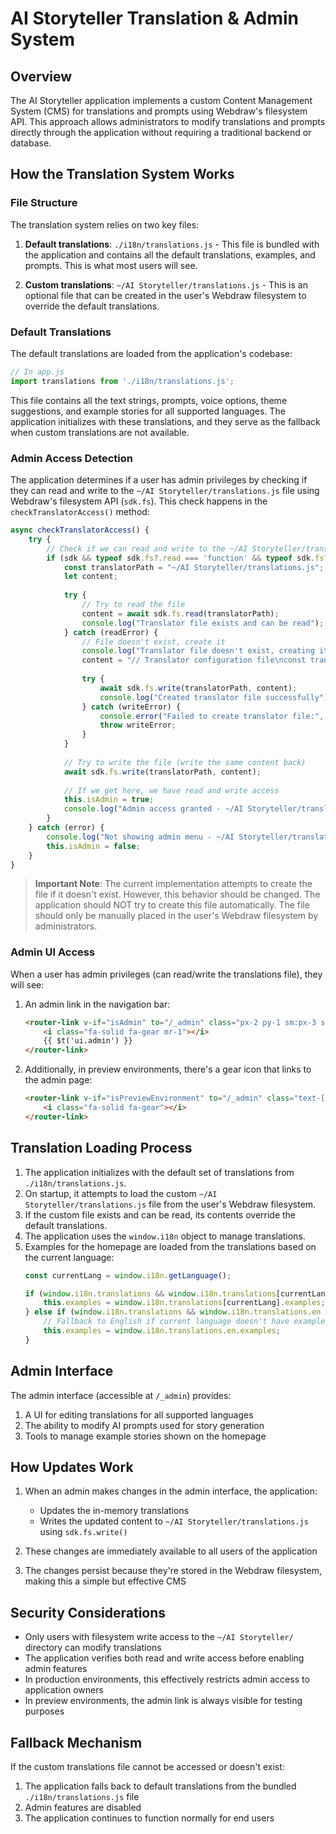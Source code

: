 # AI Storyteller Translation & Admin System

## Overview

The AI Storyteller application implements a custom Content Management System (CMS) for translations and prompts using Webdraw's filesystem API. This approach allows administrators to modify translations and prompts directly through the application without requiring a traditional backend or database.

## How the Translation System Works

### File Structure

The translation system relies on two key files:

1. **Default translations**: `./i18n/translations.js` - This file is bundled with the application and contains all the default translations, examples, and prompts. This is what most users will see.

2. **Custom translations**: `~/AI Storyteller/translations.js` - This is an optional file that can be created in the user's Webdraw filesystem to override the default translations.

### Default Translations

The default translations are loaded from the application's codebase:

```javascript
// In app.js
import translations from './i18n/translations.js';
```

This file contains all the text strings, prompts, voice options, theme suggestions, and example stories for all supported languages. The application initializes with these translations, and they serve as the fallback when custom translations are not available.

### Admin Access Detection

The application determines if a user has admin privileges by checking if they can read and write to the `~/AI Storyteller/translations.js` file using Webdraw's filesystem API (`sdk.fs`). This check happens in the `checkTranslatorAccess()` method:

```javascript
async checkTranslatorAccess() {
    try {
        // Check if we can read and write to the ~/AI Storyteller/translations.js file
        if (sdk && typeof sdk.fs?.read === 'function' && typeof sdk.fs?.write === 'function') {
            const translatorPath = "~/AI Storyteller/translations.js";
            let content;
            
            try {
                // Try to read the file
                content = await sdk.fs.read(translatorPath);
                console.log("Translator file exists and can be read");
            } catch (readError) {
                // File doesn't exist, create it
                console.log("Translator file doesn't exist, creating it");
                content = "// Translator configuration file\nconst translatorConfig = {\n  enabled: true,\n  version: '1.0.0'\n};\n\nexport default translatorConfig;";
                
                try {
                    await sdk.fs.write(translatorPath, content);
                    console.log("Created translator file successfully");
                } catch (writeError) {
                    console.error("Failed to create translator file:", writeError);
                    throw writeError;
                }
            }
            
            // Try to write the file (write the same content back)
            await sdk.fs.write(translatorPath, content);
            
            // If we get here, we have read and write access
            this.isAdmin = true;
            console.log("Admin access granted - ~/AI Storyteller/translations.js can be read and written");
        }
    } catch (error) {
        console.log("Not showing admin menu - ~/AI Storyteller/translations.js cannot be accessed:", error);
        this.isAdmin = false;
    }
}
```

> **Important Note**: The current implementation attempts to create the file if it doesn't exist. However, this behavior should be changed. The application should NOT try to create this file automatically. The file should only be manually placed in the user's Webdraw filesystem by administrators.

### Admin UI Access

When a user has admin privileges (can read/write the translations file), they will see:

1. An admin link in the navigation bar:
   ```html
   <router-link v-if="isAdmin" to="/_admin" class="px-2 py-1 sm:px-3 sm:py-2 rounded-lg text-[#00B7EA] hover:bg-[#F0F9FF] text-sm sm:text-base">
       <i class="fa-solid fa-gear mr-1"></i>
       {{ $t('ui.admin') }}
   </router-link>
   ```

2. Additionally, in preview environments, there's a gear icon that links to the admin page:
   ```html
   <router-link v-if="isPreviewEnvironment" to="/_admin" class="text-[#00B7EA] hover:text-[#0284C7] text-sm sm:text-base px-2 py-1">
       <i class="fa-solid fa-gear"></i>
   </router-link>
   ```

## Translation Loading Process

1. The application initializes with the default set of translations from `./i18n/translations.js`.
2. On startup, it attempts to load the custom `~/AI Storyteller/translations.js` file from the user's Webdraw filesystem.
3. If the custom file exists and can be read, its contents override the default translations.
4. The application uses the `window.i18n` object to manage translations.
5. Examples for the homepage are loaded from the translations based on the current language:
   ```javascript
   const currentLang = window.i18n.getLanguage();
   
   if (window.i18n.translations && window.i18n.translations[currentLang] && window.i18n.translations[currentLang].examples) {
       this.examples = window.i18n.translations[currentLang].examples;
   } else if (window.i18n.translations && window.i18n.translations.en && window.i18n.translations.en.examples) {
       // Fallback to English if current language doesn't have examples
       this.examples = window.i18n.translations.en.examples;
   }
   ```

## Admin Interface

The admin interface (accessible at `/_admin`) provides:

1. A UI for editing translations for all supported languages
2. The ability to modify AI prompts used for story generation
3. Tools to manage example stories shown on the homepage

## How Updates Work

1. When an admin makes changes in the admin interface, the application:
   - Updates the in-memory translations
   - Writes the updated content to `~/AI Storyteller/translations.js` using `sdk.fs.write()`
   
2. These changes are immediately available to all users of the application

3. The changes persist because they're stored in the Webdraw filesystem, making this a simple but effective CMS

## Security Considerations

- Only users with filesystem write access to the `~/AI Storyteller/` directory can modify translations
- The application verifies both read and write access before enabling admin features
- In production environments, this effectively restricts admin access to application owners
- In preview environments, the admin link is always visible for testing purposes

## Fallback Mechanism

If the custom translations file cannot be accessed or doesn't exist:
1. The application falls back to default translations from the bundled `./i18n/translations.js` file
2. Admin features are disabled
3. The application continues to function normally for end users 